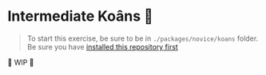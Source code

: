 # Intermediate Koâns :pushpin:

> To start this exercise, be sure to be in `./packages/novice/koans` folder.
> Be sure you have [installed this repository first](../README.md#install)

:construction: WIP :construction:
